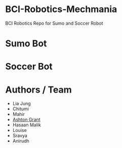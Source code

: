 # BCI-Robotics-Mechmania
BCI Robotics Repo for Sumo and Soccer Robot

# Sumo Bot 

# Soccer Bot

# Authors / Team
- Lia Jung
- Chitumi
- Mahir
- [Ashton Grant](https://github.com/TulipTult)
- Hasaan Malik
- Louise
- Sravya
- Anirudh
